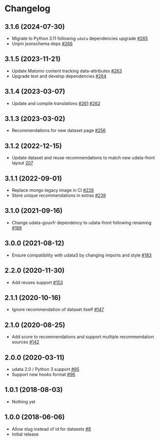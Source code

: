 # Changelog

## 3.1.6 (2024-07-30)

- Migrate to Python 3.11 following `udata` dependencies upgrade [#265](https://github.com/opendatateam/udata-recommendations/pull/265)
- Unpin jsonschema deps [#266](https://github.com/opendatateam/udata-recommendations/pull/266)

## 3.1.5 (2023-11-21)

- Update Matomo content tracking data-attributes [#263](https://github.com/opendatateam/udata-recommendations/pull/263)
- Upgrade test and develop dependencies [#264](https://github.com/opendatateam/udata-recommendations/pull/264)

## 3.1.4 (2023-03-07)

- Update and compile translations [#261](https://github.com/opendatateam/udata-recommendations/pull/261) [#262](https://github.com/opendatateam/udata-recommendations/pull/262)

## 3.1.3 (2023-03-02)

- Recommendations for new dataset page [#256](https://github.com/opendatateam/udata-recommendations/pull/256)

## 3.1.2 (2022-12-15)

- Update dataset and reuse recommendations to match new udata-front layout [207](https://github.com/opendatateam/udata-recommendations/pull/207)

## 3.1.1 (2022-09-01)

- Replace mongo legacy image in CI [#226](https://github.com/opendatateam/udata-recommendations/pull/226)
- Store unique recommendations in extras [#239](https://github.com/opendatateam/udata-recommendations/pull/239)

## 3.1.0 (2021-09-16)

- Change udata-gouvfr dependency to udata-front following renaming [#188](https://github.com/opendatateam/udata-recommendations/pull/188)

## 3.0.0 (2021-08-12)

- Ensure compatibility with udata3 by changing imports and style [#183](https://github.com/opendatateam/udata-recommendations/pull/183)

## 2.2.0 (2020-11-30)

- Add reuses support [#153](https://github.com/opendatateam/udata-recommendations/pull/153)

## 2.1.1 (2020-10-16)

- Ignore recommendation of dataset itself [#147](https://github.com/opendatateam/udata-recommendations/pull/147)

## 2.1.0 (2020-08-25)

- Add score to recommendations and support multiple recommendation sources [#142](https://github.com/opendatateam/udata-recommendations/pull/142)

## 2.0.0 (2020-03-11)

- udata 2.0 / Python 3 support [#95](https://github.com/opendatateam/udata-recommendations/pull/95)
- Support new hooks format [#96](https://github.com/opendatateam/udata-recommendations/pull/96)

## 1.0.1 (2018-08-03)

- Nothing yet

## 1.0.0 (2018-06-06)

- Allow slug instead of id for datasets [#8](https://github.com/opendatateam/udata-recommendations/pull/8)
- Initial release
